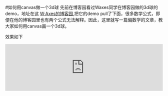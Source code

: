 #如何用canvas做一个3d球
先前在博客园看过Waxes同学在博客园做的3d球的demo，地址在这
[W·Axes的博客园](http://www.cnblogs.com/axes/p/4960171.html),把它的demo pull了下面，很多数学公式，即便在他的博客园里也有两个公式无法解释。因此，这里就写一篇偏数学的文章，教大家如何用canvas画一个3d球。

效果如下
<div  style="margin-bottom: 20px;"><iframe  scrolling='no' width=510  title='3d circle' src='http://codepen.io/shadowwalkerzero/embed/PpaGxb/?height=265&theme-id=0&default-tab=js,result&embed-version=2' frameborder='no' allowtransparency='true' allowfullscreen='true' style='width: 100%;'>
</iframe></div>